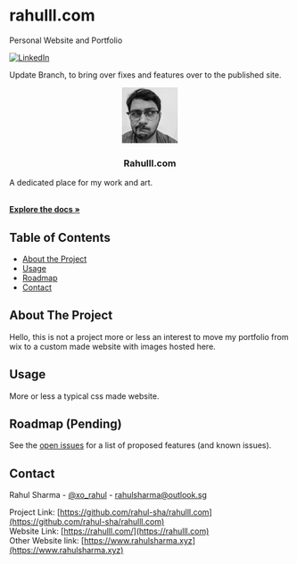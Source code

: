 # rahulll.com
Personal Website and Portfolio


<!-- PROJECT SHIELDS -->
<!--
*** I'm using markdown "reference style" links for readability.
*** Reference links are enclosed in brackets [ ] instead of parentheses ( ).
*** See the bottom of this document for the declaration of the reference variables
*** for contributors-url, forks-url, etc. This is an optional, concise syntax you may use.
*** https://www.markdownguide.org/basic-syntax/#reference-style-links
-->

<!--[![Contributors][contributors-shield]][contributors-url]
[![Forks][forks-shield]][forks-url]
[![Stargazers][stars-shield]][stars-url]
[![Issues][issues-shield]][issues-url]
[![MIT License][license-shield]][license-url] -->
[![LinkedIn][linkedin-shield]][linkedin-url]

<!-- PROJECT LOGO -->

Update Branch, to bring over fixes and features over to the published site.

<p align="center">
  <a href="https://github.com/rahul-sha/rahulll.com">
    <img src="assets/img/profile-img2.jpg" alt="Logo" height="100">
  </a>

  <h3 align="center">Rahulll.com</h3>

  <p align="center">
  
  A dedicated place for my work and art.

  <br />
  <a href="https://github.com/rahul-sha/rahulll.com"><strong>Explore the docs »</strong></a>
  <br />
  <!--
  <a href="https://github.com/rahul-sha/the-aperture">View Demo</a>
  ·
  <a href="https://github.com/rahul-sha/the-aperture/issues">Report Bug</a>
  ·
  <a href="https://github.com/rahul-sha/the-aperture/issues">Request Feature</a>-->
  </p>
</p>



<!-- TABLE OF CONTENTS -->
## Table of Contents

* [About the Project](#about-the-project)
* [Usage](#usage)
* [Roadmap](#roadmap)
* [Contact](#contact)


<!-- ABOUT THE PROJECT -->
## About The Project

Hello, this is not a project more or less an interest to move my portfolio from wix to a custom made website with images hosted here.

<!--### Built With

* []()
* []()
* []()


<!-- USAGE EXAMPLES -->
## Usage

More or less a typical css made website.

<!-- ROADMAP -->
## Roadmap (Pending)

See the [open issues](https://github.com/rahul-sha/rahulll.com/issues) for a list of proposed features (and known issues).

<!-- CONTACT -->
## Contact

Rahul Sharma - [@xo_rahul](https://twitter.com/xo_rahul) - rahulsharma@outlook.sg

Project Link: [https://github.com/rahul-sha/rahulll.com](https://github.com/rahul-sha/rahulll.com)<br />
Website Link: [https://rahulll.com/](https://rahulll.com)<br />
Other Website link: [https://www.rahulsharma.xyz](https://www.rahulsharma.xyz)





<!-- MARKDOWN LINKS & IMAGES -->
<!-- https://www.markdownguide.org/basic-syntax/#reference-style-links -->
[contributors-shield]: https://img.shields.io/github/contributors/rahul-sha/repo.svg?style=flat-square
[contributors-url]: https://github.com/rahul-sha/repo/graphs/contributors
[forks-shield]: https://img.shields.io/github/forks/rahul-sha/repo.svg?style=flat-square
[forks-url]: https://github.com/rahul-sha/repo/network/members
[stars-shield]: https://img.shields.io/github/stars/rahul-sha/repo.svg?style=flat-square
[stars-url]: https://github.com/rahul-sha/repo/stargazers
[issues-shield]: https://img.shields.io/github/issues/rahul-sha/repo.svg?style=flat-square
[issues-url]: https://github.com/rahul-sha/repo/issues
[license-shield]: https://img.shields.io/github/license/rahul-sha/repo.svg?style=flat-square
[license-url]: https://github.com/rahul-sha/repo/blob/master/LICENSE.txt
[linkedin-shield]: https://img.shields.io/badge/-LinkedIn-black.svg?style=flat-square&logo=linkedin&colorB=555
[linkedin-url]: https://linkedin.com/in/rahul-sha
[product-screenshot]: images/screenshot.png
